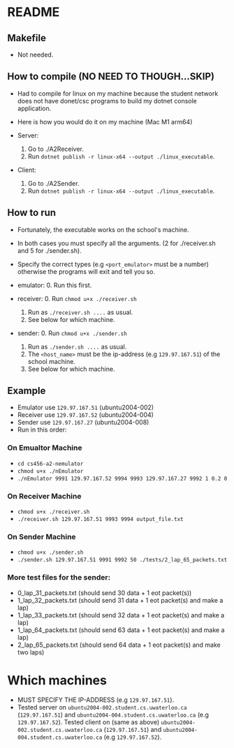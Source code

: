 # README

## Makefile

- Not needed.

## How to compile (NO NEED TO THOUGH...SKIP)

- Had to compile for linux on my machine because the student network does not have donet/csc programs to build my dotnet console application.

- Here is how you would do it on my machine (Mac M1 arm64)
- Server:
    1. Go to ./A2Receiver.
    2. Run `dotnet publish -r linux-x64 --output ./linux_executable`.
- Client:
    1. Go to ./A2Sender.
    2. Run `dotnet publish -r linux-x64 --output ./linux_executable`.

## How to run

- Fortunately, the executable works on the school's machine.

- In both cases you must specify all the arguments. (2 for ./receiver.sh and 5 for ./sender.sh).
- Specify the correct types (e.g `<port_emulator>` must be a number) otherwise the programs will exit and tell you so.
- emulator:
    0. Run this first.
- receiver:
    0. Run `chmod u+x ./receiver.sh`
    1. Run as `./receiver.sh ....` as usual.
    2. See below for which machine.
- sender:
    0. Run `chmod u+x ./sender.sh`
    1. Run as `./sender.sh ....` as usual.
    2. The `<host_name>` must be the ip-address (e.g `129.97.167.51`) of the school machine.
    3. See below for which machine.


## Example
- Emulator use `129.97.167.51` (ubuntu2004-002)
- Receiver use `129.97.167.52` (ubuntu2004-004)
- Sender use  `129.97.167.27` (ubuntu2004-008)
- Run in this order:
### On Emualtor Machine
- `cd cs456-a2-nemulator`
- `chmod u+x ./nEmulator`
-  `./nEmulator 9991 129.97.167.52 9994 9993 129.97.167.27 9992 1 0.2 0`
### On Receiver Machine
- `chmod u+x ./receiver.sh`
- `./receiver.sh 129.97.167.51 9993 9994 output_file.txt`
### On Sender Machine
- `chmod u+x ./sender.sh`
- `./sender.sh 129.97.167.51 9991 9992 50 ./tests/2_lap_65_packets.txt`
### More test files for the sender:
- 0_lap_31_packets.txt (should send 30 data + 1 eot packet(s))
- 1_lap_32_packets.txt (should send 31 data + 1 eot packet(s) and make a lap)
- 1_lap_33_packets.txt (should send 32 data + 1 eot packet(s) and make a lap)
- 1_lap_64_packets.txt (should send 63 data + 1 eot packet(s) and make a lap)
- 2_lap_65_packets.txt (should send 64 data + 1 eot packet(s) and make two laps)
# Which machines
- MUST SPECIFY THE IP-ADDRESS (e.g `129.97.167.51`).
- Tested server on `ubuntu2004-002.student.cs.uwaterloo.ca` (`129.97.167.51`) and `ubuntu2004-004.student.cs.uwaterloo.ca` (e.g `129.97.167.52`).
Tested client on (same as above) `ubuntu2004-002.student.cs.uwaterloo.ca` (`129.97.167.51`) and `ubuntu2004-004.student.cs.uwaterloo.ca` (e.g `129.97.167.52`).
